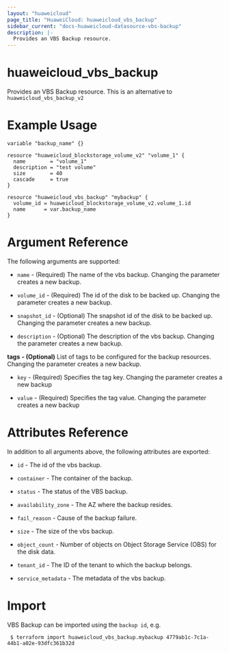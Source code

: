 ```yaml
---
layout: "huaweicloud"
page_title: "HuaweiCloud: huaweicloud_vbs_backup"
sidebar_current: "docs-huaweicloud-datasource-vbs-backup"
description: |-
  Provides an VBS Backup resource.
---
```


# huaweicloud\_vbs\_backup

Provides an VBS Backup resource.
This is an alternative to `huaweicloud_vbs_backup_v2`

# Example Usage

```hcl
variable "backup_name" {}

resource "huaweicloud_blockstorage_volume_v2" "volume_1" {
  name        = "volume_1"
  description = "test volume"
  size        = 40
  cascade     = true
}

resource "huaweicloud_vbs_backup" "mybackup" {
  volume_id = huaweicloud_blockstorage_volume_v2.volume_1.id
  name      = var.backup_name
}
```

# Argument Reference

The following arguments are supported:

* `name` - (Required) The name of the vbs backup. Changing the parameter creates a new backup.

* `volume_id` - (Required) The id of the disk to be backed up. Changing the parameter creates a new backup.

* `snapshot_id` - (Optional) The snapshot id of the disk to be backed up. Changing the parameter creates a new backup.

* `description` - (Optional) The description of the vbs backup. Changing the parameter creates a new backup.

**tags** **- (Optional)** List of tags to be configured for the backup resources. Changing the parameter creates a new backup.

* `key` - (Required) Specifies the tag key. Changing the parameter creates a new backup

* `value` - (Required) Specifies the tag value. Changing the parameter creates a new backup

# Attributes Reference

In addition to all arguments above, the following attributes are exported:

* `id` - The id of the vbs backup.

* `container` - The container of the backup.

* `status` - The status of the VBS backup.

* `availability_zone` - The AZ where the backup resides.

* `fail_reason` - Cause of the backup failure.

* `size` - The size of the vbs backup.

* `object_count` - Number of objects on Object Storage Service (OBS) for the disk data.

* `tenant_id` - The ID of the tenant to which the backup belongs.

* `service_metadata` - The metadata of the vbs backup.

 
# Import

VBS Backup can be imported using the `backup id`, e.g.

```
 $ terraform import huaweicloud_vbs_backup.mybackup 4779ab1c-7c1a-44b1-a02e-93dfc361b32d
```
